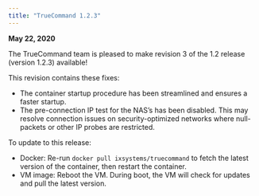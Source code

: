 ```yaml
---
title: "TrueCommand 1.2.3"
---
```


**May 22, 2020**

The TrueCommand team is pleased to make revision 3 of the 1.2 release (version 1.2.3) available!

This revision contains these fixes:

+ The container startup procedure has been streamlined and ensures a faster startup.
+ The pre-connection IP test for the NAS’s has been disabled. This may resolve connection issues on security-optimized networks where null-packets or other IP probes are restricted.

To update to this release:

+ Docker: Re-run `docker pull ixsystems/truecommand` to fetch the latest version of the container, then restart the container.
+ VM image: Reboot the VM. During boot, the VM will check for updates and pull the latest version.
